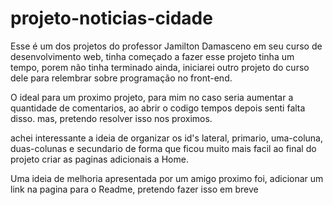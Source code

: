 # projeto-noticias-cidade

Esse é um dos projetos do professor Jamilton Damasceno em seu curso de desenvolvimento web,
tinha começado a fazer esse projeto tinha um tempo, porem não tinha terminado ainda, iniciarei outro projeto do curso dele para
relembrar sobre programação no front-end. 

O ideal para um proximo projeto, para mim no caso seria aumentar a quantidade de comentarios,
ao abrir o codigo tempos depois senti falta disso. mas, pretendo resolver isso nos proximos.

achei interessante a ideia de organizar os id's lateral, primario, uma-coluna, duas-colunas e secundario 
de forma que ficou muito mais facil ao final do projeto criar as paginas adicionais a Home.

Uma ideia de melhoria apresentada por um amigo proximo foi, adicionar um link na pagina para o Readme, pretendo fazer isso em breve
